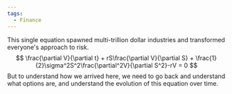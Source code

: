 ```yaml
---
tags:
  - Finance
---
```

This single equation spawned multi-trillion dollar industries and transformed everyone's approach to risk.
$$
\frac{\partial V}{\partial t} + rS\frac{\partial V}{\partial S} + \frac{1}{2}\sigma^2S^2\frac{\partial^2V}{\partial S^2}-rV = 0
$$
But to understand how we arrived here, we need to go back and understand what options are, and understand the evolution of this equation over time.
